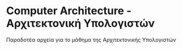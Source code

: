 # Computer Architecture - Αρχιτεκτονική Υπολογιστών
Παραδοτέα αρχεία για το μάθημα της Αρχιτεκτονικής Υπολογιστών
